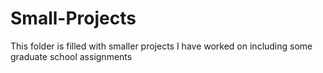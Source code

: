 # Small-Projects
 This folder is filled with smaller projects I have worked on including some graduate school assignments 
